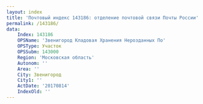 ```yaml
---
layout: index
title: 'Почтовый индекс 143186: отделение почтовой связи Почты России'
permalink: /143186/
data:
    Index: 143186
    OPSName: 'Звенигород Кладовая Хранения Нерозданных По'
    OPSType: Участок
    OPSSubm: 143000
    Region: 'Московская область'
    Autonom: ''
    Area: ''
    City: Звенигород
    City1: ''
    ActDate: '20170814'
    IndexOld: ''
---
```

